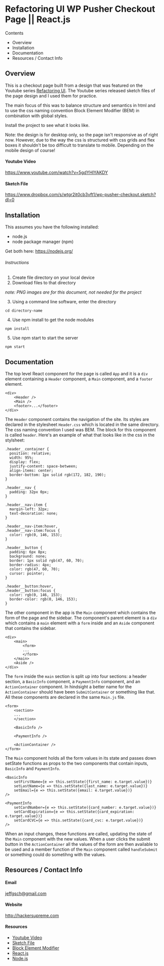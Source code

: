 # Refactoring UI WP Pusher Checkout Page || React.js

Contents 

- Overview
- Installation
- Documentation
- Resources / Contact Info

## Overview

This is a checkout page built from a design that was featured on the Youtube series [Refactoring UI](https://www.youtube.com/channel/UCxqiDtkXtOCNJdckODHk9YA). The Youtube series released sketch files of the page design and I used them for practice.

The main focus of this was to balance structure and semantics in html and to use the css naming convention Block Element Modifier (BEM) in combination with global styles.

Install the project to see what it looks like.

Note: the design is for desktop only, so the page isn't responsive as of right now. However, due to the way the css is structured with css grids and flex boxes it shouldn't be too difficult to translate to mobile. Depending on the mobile design of course!

#### Youtube Video

https://www.youtube.com/watch?v=5gdYHlYAKDY

#### Sketch File

https://www.dropbox.com/s/wtgr2it0cb3vft1/wp-pusher-checkout.sketch?dl=0

## Installation

This assumes you have the following installed:
  - node.js 
  - node package manager (npm)

Get both here: https://nodejs.org/

###### Instructions

1. Create file directory on your local device
2. Download files to that directory

_note: PNG images are for this document, not needed for the project_

3. Using a command line software, enter the directory
```
cd directory-name
```
4. Use npm install to get the node modules
```
npm install
```
5. Use npm start to start the server
```
npm start
```

## Documentation

The top level React component for the page is called `App` and it is a `div` element containing a `Header` component, a `Main` component, and a `footer` element.

```
<div>
	<Header />
	<Main />
	<footer>...</footer>
</div>
```

The `Header` component contains the navigation of the site. Its styles are declared in the stylesheet `Header.css` which is located in the same directory. The css naming convention I used was BEM. The block for this component is called `header`. Here's an example of what that looks like in the css in the stylsheet:

```
.header__container {
  position: relative;
  width: 95%;
  display: flex;
  justify-content: space-between;
  align-items: center;
  border-bottom: 1px solid rgb(172, 182, 190);
}

.header__nav {
  padding: 32px 0px;
}

.header__nav-item {
  margin-left: 32px;
  text-decoration: none;
}

.header__nav-item:hover,
.header__nav-item:focus {
  color: rgb(0, 146, 153);
}

.header__button {
  padding: 6px 8px;
  background: none;
  border: 1px solid rgb(47, 60, 70);
  border-radius: 4px;
  color: rgb(47, 60, 70);
  cursor: pointer;
}

.header__button:hover,
.header__button:focus {
  color: rgb(0, 146, 153);
  border-color: rgb(0, 146, 153);
}
```

The other component in the app is the `Main` component which contains the form of the page and the sidebar. The component's parent element is a `div` which contains a `main` element with a `form` inside and an `Aside` component that contains the sidebar.

```
<div>
	<main>
		<form>
		...
		</form>
	</main>
	<Aside />
</div>
```

The `form` inside the `main` section is split up into four sections: a header section, a `BasicInfo` component, a `PaymentInfo` component, and an `ActionContainer` component. In hindsight a better name for the `ActionContainer` should have been `SubmitContainer` or something like that. All these components are declared in the same `Main.js` file.

```
<form>
	<section>
	...
	</section>
	
	<BasicInfo />
	
	<PaymentInfo />
	
	<ActionContainer />
</form>
```

The `Main` component holds all the form values in its state and passes down setState functions as props to the two components that contain inputs, `BasicInfo` and `PaymentInfo`.

```
<BasicInfo 
	setFirstName={e => this.setState({first_name: e.target.value})}
	setLastName={e => this.setState({last_name: e.target.value})}
	setEmail={e => this.setState({email: e.target.value})}
/>

<PaymentInfo 
	setCardNumber={e => this.setState({card_number: e.target.value})}
	setCardExpiration={e => this.setState({card_expiration: e.target.value})}
	setCardCVC={e => this.setState({card_cvc: e.target.value})}
/>
```

When an input changes, these functions are called, updating the state of the `Main` component with the new values. When a user clicks the submit button in the `ActionContainer` all the values of the form are then available to be used and a member function of the `Main` component called `handleSubmit` or something could do sometihng with the values.




## Resources / Contact Info

#### Email

jeffgsch@gmail.com

#### Website

http://hackersupreme.com

#### Resources

- [Youtube Video](https://www.youtube.com/watch?v=5gdYHlYAKDY)
- [Sketch File](https://www.dropbox.com/s/wtgr2it0cb3vft1/wp-pusher-checkout.sketch?dl=0)
- [Block Element Modifier](http://getbem.com/naming/)
- [React.js](https://reactjs.org/)
- [Node.js](https://nodejs.org/)
